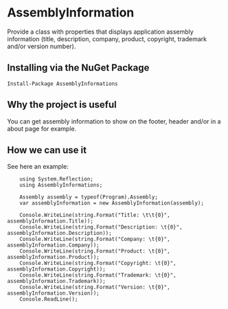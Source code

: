 # AssemblyInformation
Provide a class with properties  that displays application assembly information (title, description, company, product, copyright, trademark and/or version number).

## Installing via the NuGet Package

    Install-Package AssemblyInformations

## Why the project is useful

You can get assembly information to show on the footer, header and/or in a about page for example.

## How we can use it

See here an example:

```
    using System.Reflection;
    using AssemblyInformations;

    Assembly assembly = typeof(Program).Assembly;
    var assemblyInformation = new AssemblyInformation(assembly);

    Console.WriteLine(string.Format("Title: \t\t{0}", assemblyInformation.Title));
    Console.WriteLine(string.Format("Description: \t{0}", assemblyInformation.Description));
    Console.WriteLine(string.Format("Company: \t{0}", assemblyInformation.Company));
    Console.WriteLine(string.Format("Product: \t{0}", assemblyInformation.Product));
    Console.WriteLine(string.Format("Copyright: \t{0}", assemblyInformation.Copyright));
    Console.WriteLine(string.Format("Trademark: \t{0}", assemblyInformation.Trademark));
    Console.WriteLine(string.Format("Version: \t{0}", assemblyInformation.Version));
    Console.ReadLine();
```
